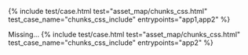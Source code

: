---
---
{%
  include test/case.html
    test="asset_map/chunks_css.html"
    test_case_name="chunks_css_include"
    entrypoints="app1,app2"
%}

Missing...
{%
  include test/case.html
    test="asset_map/chunks_css.html"
    test_case_name="chunks_css_include"
    entrypoints="app2"
%}
